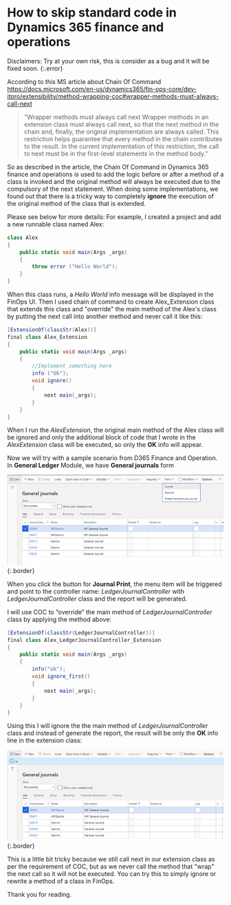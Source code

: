 # How to skip standard code in Dynamics 365 finance and operations


Disclaimers: Try at your own risk, this is consider as a bug and it will be fixed soon.
{:.error}

According to this MS article about Chain Of Command <https://docs.microsoft.com/en-us/dynamics365/fin-ops-core/dev-itpro/extensibility/method-wrapping-coc#wrapper-methods-must-always-call-next>

> "Wrapper methods must always call next Wrapper methods in an extension class must always call next, so that the next method in the chain and, finally, the original implementation are always called. This restriction helps guarantee that every method in the chain contributes to the result. In the current implementation of this restriction, the call to next must be in the first-level statements in the method body."

So as described in the article, the Chain Of Command in Dynamics 365 finance and operations is used to add the logic before or after a method of a class is invoked and the original method will always be executed due to the compulsory of the next statement.
When doing some implementations, we found out that there is a tricky way to completely **ignore** the execution of the original method of the class that is extended.

Please see below for more details:
For example, I created a project and add a new runnable class named Alex:

```cs
class Alex
{
    public static void main(Args _args)
    {
        throw error ("Hello World");
    }
}
```

When this class runs, a _Hello World_ info message will be displayed in the FinOps UI. Then I used chain of command to create Alex_Extension class that extends this class and "override" the main method of the Alex's class by putting the next call into another method and never call it like this:

```cs
[ExtensionOf(classStr(Alex))]
final class Alex_Extension
{
    public static void main(Args _args)
    {
        //Implement something here
        info ("Ok");
        void ignore()
        {
            next main(_args);
        }
    }
}
```

When I run the _AlexExtension_, the original main method of the Alex class will be ignored and only the additional block of code that I wrote in the _AlexExtension_ class will be executed, so only the **OK** info will appear.

Now we will try with a sample scenario from D365 Finance and Operation. In **General Ledger** Module, we have **General journals** form

![Image](/imagesposts/How-to-ignore-standard-code-in-Dynamics-365-finance-and-operations.png#center){:.border}

When you click the button for **Journal Print**, the menu item will be triggered and point to the controller name: *LedgerJournalController* with *LedgerJournalController* class and the report will be generated.

I will use COC to “override” the main method of *LedgerJournalController* class by applying the method above:

```cs
[ExtensionOf(classStr(LedgerJournalController))]
final class Alex_LedgerJournalController_Extension
{
    public static void main(Args _args)
    {
        info("ok");
        void ignore_first()
        {
            next main(_args);
        }
    }
}  
```

Using this I will ignore the the main method of *LedgerJournalController* class and instead of generate the report, the result will be only the **OK** info line in the extension class:

![Image](/imagesposts/How-to-ignore-standard-code-in-Dynamics-365-finance-and-operations-1.png#center){:.border}

This is a little bit tricky because we still call next in our extension class as per the requirement of COC, but as we never call the method that "wrap" the next call so it will not be executed. You can try this to simply ignore or rewrite a method of a class in FinOps.

Thank you for reading.



